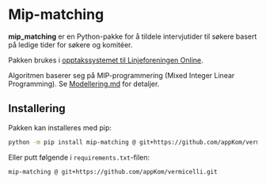 # Mip-matching

**mip_matching** er en Python-pakke for å tildele intervjutider til søkere basert på ledige tider for søkere og komitéer.

Pakken brukes i [opptakssystemet til Linjeforeningen Online](https://github.com/appKom/cappelini). 

Algoritmen baserer seg på MIP-programmering (Mixed Integer Linear Programming). Se [Modellering.md](./src/Modellering.md) for detaljer.

## Installering

Pakken kan installeres med pip:
```bash
python -m pip install mip-matching @ git+https://github.com/appKom/vermicelli.git
```

Eller putt følgende i `requirements.txt`-filen:
```
mip-matching @ git+https://github.com/appKom/vermicelli.git
```